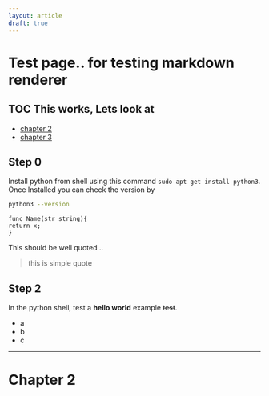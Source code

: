 ```yaml
---
layout: article
draft: true
---
```

# Test page.. for testing markdown renderer

## TOC This works, Lets look at 
- [chapter 2](#chapter-2)
- [chapter 3](#chapter-3)

## Step 0


Install python from shell using this command `sudo apt get install python3`. Once Installed you can check the version by 

```bash 
python3 --version

```

```golang
func Name(str string){
return x;
}
```

This should be well quoted ..

> this is simple quote


## Step 2
In the python shell, test a **hello world** example ~~test~~. 

*  a 
* b
* c

----





# Chapter 2
 
